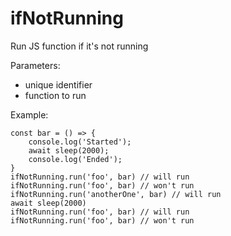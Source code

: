 # ifNotRunning
Run JS function if it's not running

Parameters:
+ unique identifier
+ function to run

Example:
```
const bar = () => {
    console.log('Started');
    await sleep(2000);
    console.log('Ended');
}
ifNotRunning.run('foo', bar) // will run
ifNotRunning.run('foo', bar) // won't run
ifNotRunning.run('anotherOne', bar) // will run
await sleep(2000)
ifNotRunning.run('foo', bar) // will run
ifNotRunning.run('foo', bar) // won't run
```
